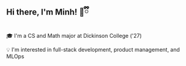 ## Hi there, I'm Minh! 🧸ྀི

🎓 I'm a CS and Math major at Dickinson College ('27)

💡 I'm interested in full-stack development, product management, and MLOps
